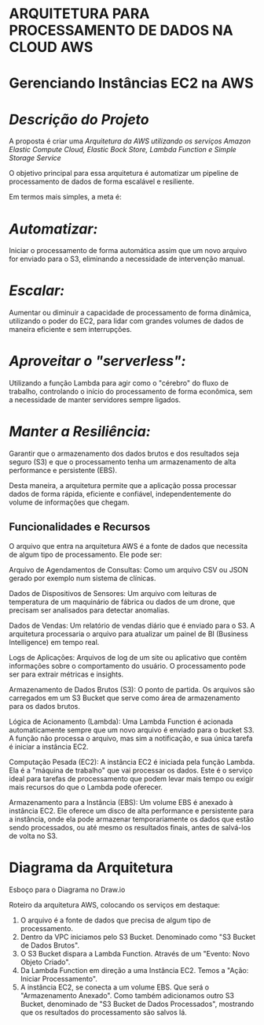 # ARQUITETURA PARA PROCESSAMENTO DE DADOS NA CLOUD AWS

# Gerenciando Instâncias EC2 na AWS

# *Descrição do Projeto*

A proposta é criar uma *Arquitetura da AWS utilizando os serviços Amazon Elastic Compute Cloud, Elastic Bock Store, Lambda Function e Simple Storage Service* 

O objetivo principal para essa arquitetura é automatizar um pipeline de processamento de dados de forma escalável e resiliente.

Em termos mais simples, a meta é:

# *Automatizar:*  
Iniciar o processamento de forma automática assim que um novo arquivo for enviado para o S3, eliminando a necessidade de intervenção manual.

# *Escalar:*  
Aumentar ou diminuir a capacidade de processamento de forma dinâmica, utilizando o poder do EC2, para lidar com grandes volumes de dados de maneira eficiente e sem interrupções.

# *Aproveitar o "serverless":*  
Utilizando a função Lambda para agir como o "cérebro" do fluxo de trabalho, controlando o início do processamento de forma econômica, sem a necessidade de manter servidores sempre ligados.

# *Manter a Resiliência:*  
Garantir que o armazenamento dos dados brutos e dos resultados seja seguro (S3) e que o processamento tenha um armazenamento de alta performance e persistente (EBS).

Desta maneira, a arquitetura permite que a aplicação possa processar dados de forma rápida, eficiente e confiável, independentemente do volume de informações que chegam.

## **Funcionalidades e Recursos**

O arquivo que entra na arquitetura AWS é a fonte de dados que necessita de algum tipo de processamento. Ele pode ser: 

Arquivo de Agendamentos de Consultas: Como um arquivo CSV ou JSON gerado por exemplo num sistema de clínicas. 

Dados de Dispositivos de Sensores: Um arquivo com leituras de temperatura de um maquinário de fábrica ou dados de um drone, que precisam ser analisados para detectar anomalias.

Dados de Vendas: Um relatório de vendas diário que é enviado para o S3. A arquitetura processaria o arquivo para atualizar um painel de BI (Business Intelligence) em tempo real.

Logs de Aplicações: Arquivos de log de um site ou aplicativo que contêm informações sobre o comportamento do usuário. O processamento pode ser para extrair métricas e insights.

Armazenamento de Dados Brutos (S3): O ponto de partida. Os arquivos são carregados em um S3 Bucket que serve como área de armazenamento para os dados brutos.

Lógica de Acionamento (Lambda): Uma Lambda Function é acionada automaticamente sempre que um novo arquivo é enviado para o bucket S3. A função não processa o arquivo, mas sim a notificação, e sua única tarefa é iniciar a instância EC2.

Computação Pesada (EC2): A instância EC2 é iniciada pela função Lambda. Ela é a "máquina de trabalho" que vai processar os dados. Este é o serviço ideal para tarefas de processamento que podem levar mais tempo ou exigir mais recursos do que o Lambda pode oferecer.

Armazenamento para a Instância (EBS): Um volume EBS é anexado à instância EC2. Ele oferece um disco de alta performance e persistente para a instância, onde ela pode armazenar temporariamente os dados que estão sendo processados, ou até mesmo os resultados finais, antes de salvá-los de volta no S3.

# Diagrama da Arquitetura

Esboço para o Diagrama no Draw.io

 Roteiro da arquitetura AWS, colocando os serviços em destaque:
1.	O arquivo é a fonte de dados que precisa de algum tipo de processamento.
2.	Dentro da VPC iniciamos pelo S3 Bucket. Denominado como "S3 Bucket de Dados Brutos".
3.	O S3 Bucket dispara a Lambda Function. Através de um "Evento: Novo Objeto Criado".
4.	Da Lambda Function em direção a uma Instância EC2. Temos a "Ação: Iniciar Processamento".
5.	A instância EC2, se conecta a um volume EBS. Que será o "Armazenamento Anexado". Como também adicionamos outro S3 Bucket, denominado de "S3 Bucket de Dados Processados", mostrando que os resultados do processamento são salvos lá.


